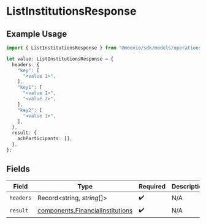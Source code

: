 # ListInstitutionsResponse

## Example Usage

```typescript
import { ListInstitutionsResponse } from "@moovio/sdk/models/operations";

let value: ListInstitutionsResponse = {
  headers: {
    "key": [
      "<value 1>",
    ],
    "key1": [
      "<value 1>",
      "<value 2>",
    ],
    "key2": [
      "<value 1>",
    ],
  },
  result: {
    achParticipants: [],
  },
};
```

## Fields

| Field                                                                                | Type                                                                                 | Required                                                                             | Description                                                                          |
| ------------------------------------------------------------------------------------ | ------------------------------------------------------------------------------------ | ------------------------------------------------------------------------------------ | ------------------------------------------------------------------------------------ |
| `headers`                                                                            | Record<string, *string*[]>                                                           | :heavy_check_mark:                                                                   | N/A                                                                                  |
| `result`                                                                             | [components.FinancialInstitutions](../../models/components/financialinstitutions.md) | :heavy_check_mark:                                                                   | N/A                                                                                  |